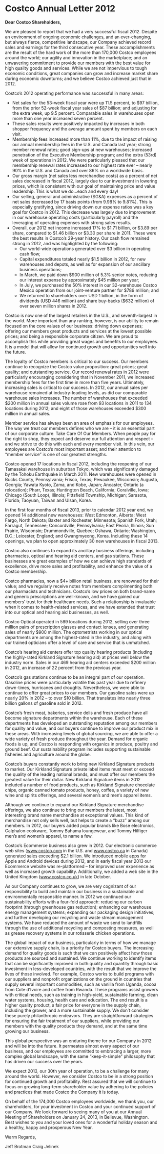 # Costco Annual Letter 2012

**Dear Costco Shareholders,**

We are pleased to report that we had a very successful fiscal 2012. Despite an environment of ongoing economic challenges, and an ever-changing, but always fierce, competitive landscape, our Company achieved record sales and earnings for the third consecutive year. These accomplishments are the result of the hard work of the more than 170,000 Costco employees around the world; our agility and innovation in the marketplace; and an unwavering commitment to provide our members with the best value for high quality goods and services. While we are not impervious to tough economic conditions, great companies can grow and increase market share during economic downturns; and we believe Costco achieved just that in 2012.

Costco’s 2012 operating performance was successful in many areas: 
- Net sales for the 53-week fiscal year were up 11.5 percent, to $97 billion, from the prior 52-week fiscal year sales of $87 billion; and adjusting for the extra week, up 9.5  percent. Comparable sales in warehouses open more than one year increased seven percent. 
- These sales results were positively impacted by increases in both shopper frequency and the average amount spent by members on each visit. 
- Membership fees increased more than 11%, due to the impact of raising our annual membership fees in the U.S. and Canada last year; strong member renewal rates; good sign-ups at new warehouses; increased penetration of the Executive Membership program; and the extra (53rd) week of operations in 2012. We were particularly pleased that our membership renewal rates increased to our highest rate ever – nearly 90% in the U.S. and Canada and over 86% on a worldwide basis. 
- Our gross margin (net sales less merchandise costs) as a percent of net sales decreased in fiscal 2012, largely due to our investment in lowering prices, which is consistent with our goal of maintaining price and value leadership. This is what we do…each and every day!
- Our selling, general and administrative (SG&A) expenses as a percent of net sales decreased by 17 basis points (from 9.98% to 9.81%). This is especially gratifying, since driving down our expense ratios was a key goal for Costco in 2012. This decrease was largely due to improvement in our warehouse operating costs (particularly payroll) and the leveraging of operating expenses with strong sales results. 
- Overall, our 2012 net income increased 17% to $1.71 billion, or $3.89 per share, compared to $1.46 billion or $3.30 per share in 2011. These were the best results in Costco’s 29-year history. Our cash flow remained strong in 2012, and was highlighted by the following: 
	- Our world-wide operations generated over $3 billion in operating cash flow; 
	- Capital expenditures totaled nearly $1.5 billion in 2012, for new warehouses and depots, as well as for expansion of our ancillary business operations; 
	- In March, we paid down $900 million of 5.3% senior notes, reducing our interest expense by approximately $45 million per year; 
	- In July, we purchased the 50% interest in our 32-warehouse Costco Mexico operation from our joint-venture partner for $789 million; and 
	- We returned to shareholders over USD 1 billion, in the form of dividends (USD 446 million) and share buy-backs ($632 million) of over seven million shares in 2012.


Costco is now one of the largest retailers in the U.S., and seventh-largest in the world. More important than any ranking, however, is our ability to remain focused on the core values of our business: driving down expenses; offering our members great products and services at the lowest possible prices; and being a responsible corporate citizen. We are proud to accomplish this while providing great wages and benefits to our employees. It is a model that will allow for continued growth and opportunities well into the future. 

The loyalty of Costco members is critical to our success. Our members continue to recognize the Costco value proposition: great prices; great quality; and outstanding service. Our record renewal rates in 2012 were particularly encouraging considering that in November 2011, we increased membership fees for the first time in more than five years. Ultimately, increasing sales is critical to our success. In 2012, our annual sales per warehouse remained at industry-leading levels, as did our comparable warehouse sales increases. The number of warehouses that exceeded $200 million in annual sales volume rose from 93 locations in 2011 to 134 locations during 2012; and eight of those warehouses exceeded $300 million in annual sales. 

Member service has always been an area of emphasis for our employees. The way we treat our members defines who we are – it is an essential part of our corporate culture: Take Care Of Our Members. When people pay for the right to shop, they expect and deserve our full attention and respect – and we strive to do this with each and every member visit. In this vein, our employees are Costco’s most important asset; and their attention to “member service” is one of our greatest strengths. 

Costco opened 17 locations in fiscal 2012, including the reopening of our Tamasakai warehouse in suburban Tokyo, which was significantly damaged by the Tohoku Earthquake in March 2011. New warehouses were opened in Bucks County, Pennsylvania; Frisco, Texas; Pewaukee, Wisconsin; Augusta, Georgia; Yawata Kyoto, Zama, and Kobe, Japan; Ancaster, Ontario (a relocation); Pharr, Texas; Huntington Beach, California; Coralville, Iowa; Chicago (South Loop), Illinois; Pittsfield Township, Michigan; Sarasota, Florida; Taoyuan, Taiwan and Ulsan, Korea. 

In the first four months of fiscal 2013, prior to calendar 2012 year end, we opened 14 additional new warehouses: West Edmonton, Alberta; West Fargo, North Dakota; Baxter and Rochester, Minnesota; Spanish Fork, Utah; Farragut, Tennessee; Concordville, Pennsylvania; East Peoria, Illinois; Sun Prairie, Wisconsin; Drummondville, Quebec; Oshawa, Ontario; Washington, D.C.; Leicester, England; and Gwangmyeong, Korea. Including these 14 openings, we plan to open approximately 30 new warehouses in fiscal 2013. 

Costco also continues to expand its ancillary business offerings, including pharmacies, optical and hearing aid centers, and gas stations. These businesses are great examples of how we can achieve high standards of excellence, drive more sales and profitability, and enhance the value of a Costco membership.

Costco pharmacies, now a $4+ billion retail business, are renowned for their value; and we regularly receive notes from members complimenting both our pharmacists and technicians. Costco’s low prices on both brand-name and generic prescriptions are well-known, and we have gained our members’ trust for their healthcare needs. Such a relationship is invaluable when it comes to health-related services, and we have extended that trust into our optical and hearing aid businesses, as well. 

Costco Optical operated in 589 locations during 2012, selling over three million pairs of prescription glasses and contact lenses, and generating sales of nearly $900 million. The optometrists working in our optical departments are among the highest-rated in the industry, and along with our trained opticians offer a level of care and service that is unmatched.

Costco’s hearing aid centers offer top quality hearing products (including the highly-rated Kirkland Signature hearing aid) at prices well below the industry norm. Sales in our 469 hearing aid centers exceeded $200 million in 2012, an increase of 22 percent from the previous year.

Costco’s gas stations continue to be an integral part of our operation. Gasoline prices were particularly volatile this past year due to refinery down-times, hurricanes and droughts. Nevertheless, we were able to continue to offer great prices to our members. Our gasoline sales were up nearly 20% in 2012 – to over $10 billion. That translates into nearly three billion gallons of gasoline sold in 2012.

Costco’s fresh meat, bakeries, service delis and fresh produce have all become signature departments within the warehouse. Each of these departments has developed an outstanding reputation among our members for quality and value, and our buyers continue to improve our product mix in these areas. With increasing levels of global sourcing, we are able to offer a wide variety of fresh produce throughout the year. Demand for organic foods is up, and Costco is responding with organics in produce, poultry and ground beef. Our sustainability program includes supporting sustainable fisheries and agriculture around the globe.

Costco’s buyers constantly work to bring new Kirkland Signature products to market. Our Kirkland Signature private label items must meet or exceed the quality of the leading national brands, and must offer our members the greatest value for their dollar. New Kirkland Signature items in 2012 included a number of food products, such as Kirkland Signature chocolate chips, organic canned tomato products, honey, coffee, a variety of new wine and spirits offerings, and several women’s and men’s apparel items.

Although we continue to expand our Kirkland Signature merchandise offerings, we also continue to bring our members the latest, most interesting brand name merchandise at exceptional values. This kind of merchandise not only sells well, but helps to create a “buzz” among our members. In 2012, our buyers added popular brands like Bose electronics, Calphalon cookware, Tommy Bahama loungewear, and Tommy Hilfiger men’s and women’s apparel, to name a few. 

Costco’s Ecommerce business also grew in 2012. Our electronic commerce web sites (www.costco.com in the U.S. and www.costco.ca in Canada) generated sales exceeding $2.1 billion. We introduced mobile apps for Apple and Android devices during 2012, and in early fiscal year 2013 our Ecommerce website was re-platformed – for improved user experience as well as increased growth capability. Additionally, we added a web site in the United Kingdom (www.costco.co.uk) in late October. 

As our Company continues to grow, we are very cognizant of our responsibility to build and maintain our business in a sustainable and environmentally responsible manner. In 2012 we continued our sustainability efforts with a four-fold approach: reducing our carbon footprint (through greenhouse gas reduction); enhancing our warehouse energy management systems; expanding our packaging design initiatives; and further developing our recycling and waste stream management systems. We have reduced the amount of waste we send to landfills through the use of additional recycling and composting measures, as well as grease recovery systems in our rotisserie chicken operations. 

The global impact of our business, particularly in terms of how we manage our extensive supply chain, is a priority for Costco buyers. The increasing demand for quality goods is such that we can positively affect how those products are sourced and sustained. We continue working to identify items that can be significantly improved in both quality and quantity through basic investment in less-developed countries, with the result that we improve the lives of those involved. For example, Costco works to build programs with our suppliers and nonprofit organizations on the ground in countries that supply several important commodities, such as vanilla from Uganda, cocoa from Cote d’Ivoire and coffee from Rwanda. These programs assist growers with critical needs, such as training in high-yield, sustainable farming, clean water systems, housing, health care and education. The end result is a higher quality product, a fair price for everyone in the supply chain, including the grower, and a more sustainable supply. We don’t consider these purely philanthropic endeavors. They are straightforward strategies for ensuring the fair treatment of our suppliers, while providing our members with the quality products they demand, and at the same time growing our business. 

This global perspective was an enduring theme for our Company in 2012 and will be into the future. It permeates almost every aspect of our business, and our employees are committed to embracing a larger, more complex global landscape, with the same “keep-it-simple” philosophy that has driven our success over the years.

We expect 2013, our 30th year of operation, to be a challenge for many around the world. However, we consider Costco to be in a strong position for continued growth and profitability. Rest assured that we will continue to focus on growing long-term shareholder value by adhering to the policies and practices that made Costco the Company it is today. 

On behalf of the 174,000 Costco employees worldwide, we thank you, our shareholders, for your investment in Costco and your continued support of our Company. We look forward to seeing many of you at our Annual Meeting of Shareholders on January 24, 2013, in Bellevue, Washington. Best wishes to you and your loved ones for a wonderful holiday season and a healthy, happy and prosperous New Year. 

Warm Regards,

Jeff Brotman
Craig Jelinek